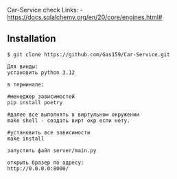 Car-Service
check
Links:
-https://docs.sqlalchemy.org/en/20/core/engines.html# 



## Installation
```
$ git clone https://github.com/Gas159/Car-Service.git

Для винды:
установить python 3.12

в терминале: 

#менеджер зависимостей
pip install poetry 

#далее все выполнять в виртульном окружении
make shell - создать вирт окр если нету.

#установить все зависимости
make install 

запустить файл server/main.py

открыть бразер по адресу:
http://0.0.0.0:8000/ 